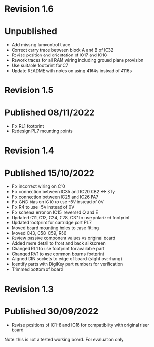 # Revision 1.6 #
# Unpublished 

* Add missing lumcontrol trace
* Correct carry trace between block A and B of IC32
* Revise position and orientation of IC17 and IC18
* Rework traces for all RAM wiring including ground plane provision
* Use suitable footprint for C7
* Update README with notes on using 4164s instead of 4116s

# Revision 1.5 #
# Published 08/11/2022

* Fix RL1 footprint
* Redesign PL7 mounting points

# Revision 1.4 #
# Published 15/10/2022

* Fix incorrect wiring on C10
* Fix connection between IC35 and IC20 CB2 <-> STy
* Fix connection between IC25 and IC26 PA7
* Fix GND bias on IC10 to use -5V instead of 0V
* Fix R4 to use -5V instead of 0V
* Fix schema error on IC15, reversed Q and E
* Updated C11, C13, C24, C28, C37 to use polarized footprint
* Updated footprint for cartridge port PL7
* Moved board mounting holes to ease fitting
* Moved C43, C58, C59, R66
* Review passive component values vs original board
* Added more detail to front and back silkscreen
* Changed RL1 to use footprint for available part
* Changed RV1 to use common bourns footprint
* Aligned DIN sockets to edge of board (slight overhang)
* Identify parts with DigiKey part numbers for verification
* Trimmed bottom of board

# Revision 1.3 #
# Published 30/09/2022

* Revise positions of IC1-8 and IC16 for compatibility with original riser board

Note: this is not a tested working board. For evaluation only